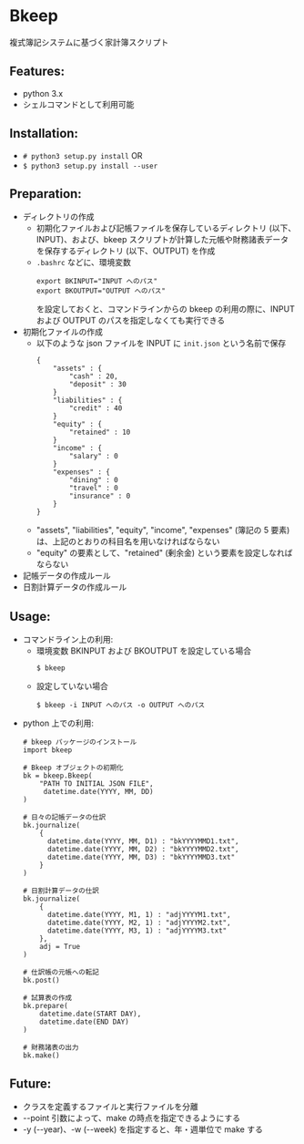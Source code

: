 # Bkeep

複式簿記システムに基づく家計簿スクリプト

## Features:

- python 3.x
- シェルコマンドとして利用可能

## Installation:

- `# python3 setup.py install` OR
- `$ python3 setup.py install --user`

## Preparation:

- ディレクトリの作成
    - 初期化ファイルおよび記帳ファイルを保存しているディレクトリ (以下、INPUT)、および、bkeep スクリプトが計算した元帳や財務諸表データを保存するディレクトリ (以下、OUTPUT) を作成
    - `.bashrc` などに、環境変数
      ```
      export BKINPUT="INPUT へのパス"
      export BKOUTPUT="OUTPUT へのパス"
      ```
      を設定しておくと、コマンドラインからの bkeep の利用の際に、INPUT および OUTPUT のパスを指定しなくても実行できる
- 初期化ファイルの作成
    - 以下のような json ファイルを INPUT に `init.json` という名前で保存
      ```
      {
          "assets" : {
              "cash" : 20,
              "deposit" : 30
          }
          "liabilities" : {
              "credit" : 40
          }
          "equity" : {
              "retained" : 10
          }
          "income" : {
              "salary" : 0
          }
          "expenses" : {
              "dining" : 0
              "travel" : 0
              "insurance" : 0
          }
      }
      ```
    - "assets", "liabilities", "equity", "income", "expenses" (簿記の 5 要素) は、上記のとおりの科目名を用いなければならない
    - "equity" の要素として、"retained" (剰余金) という要素を設定しなればならない
- 記帳データの作成ルール
- 日割計算データの作成ルール

## Usage:

- コマンドライン上の利用:
    - 環境変数 BKINPUT および BKOUTPUT を設定している場合
      ```
      $ bkeep
      ```
    - 設定していない場合
      ```
      $ bkeep -i INPUT へのパス -o OUTPUT へのパス
      ```
- python 上での利用:
  ```
  # bkeep パッケージのインストール
  import bkeep
  
  # Bkeep オブジェクトの初期化
  bk = bkeep.Bkeep(
      "PATH TO INITIAL JSON FILE",
       datetime.date(YYYY, MM, DD) 
  )
  
  # 日々の記帳データの仕訳
  bk.journalize(
      {
        datetime.date(YYYY, MM, D1) : "bkYYYYMMD1.txt",
        datetime.date(YYYY, MM, D2) : "bkYYYYMMD2.txt",
        datetime.date(YYYY, MM, D3) : "bkYYYYMMD3.txt"
      }
  )
  
  # 日割計算データの仕訳
  bk.journalize(
      {
        datetime.date(YYYY, M1, 1) : "adjYYYYM1.txt",
        datetime.date(YYYY, M2, 1) : "adjYYYYM2.txt",
        datetime.date(YYYY, M3, 1) : "adjYYYYM3.txt"
      },
      adj = True
  )
  
  # 仕訳帳の元帳への転記
  bk.post()
  
  # 試算表の作成
  bk.prepare(
      datetime.date(START DAY),
      datetime.date(END DAY)
  )
  
  # 財務諸表の出力
  bk.make()
  ```

## Future:

- クラスを定義するファイルと実行ファイルを分離
- --point 引数によって、make の時点を指定できるようにする
- -y (--year)、-w (--week) を指定すると、年・週単位で make する
